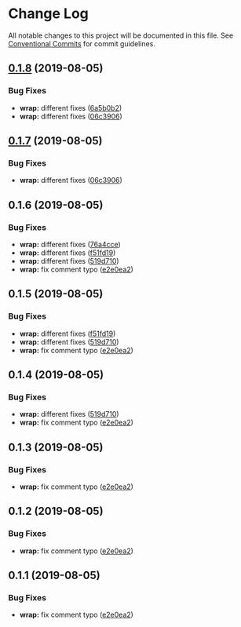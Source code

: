 # Change Log

All notable changes to this project will be documented in this file.
See [Conventional Commits](https://conventionalcommits.org) for commit guidelines.

## [0.1.8](https://github.com/express-knex/express-knex/compare/@express-knex/wrap@0.1.6...@express-knex/wrap@0.1.8) (2019-08-05)


### Bug Fixes

* **wrap:** different fixes ([6a5b0b2](https://github.com/express-knex/express-knex/commit/6a5b0b2))
* **wrap:** different fixes ([06c3906](https://github.com/express-knex/express-knex/commit/06c3906))





## [0.1.7](https://github.com/express-knex/express-knex/compare/@express-knex/wrap@0.1.6...@express-knex/wrap@0.1.7) (2019-08-05)


### Bug Fixes

* **wrap:** different fixes ([06c3906](https://github.com/express-knex/express-knex/commit/06c3906))





## 0.1.6 (2019-08-05)


### Bug Fixes

* **wrap:** different fixes ([76a4cce](https://github.com/express-knex/express-knex/commit/76a4cce))
* **wrap:** different fixes ([f51fd19](https://github.com/express-knex/express-knex/commit/f51fd19))
* **wrap:** different fixes ([519d710](https://github.com/express-knex/express-knex/commit/519d710))
* **wrap:** fix comment typo ([e2e0ea2](https://github.com/express-knex/express-knex/commit/e2e0ea2))





## 0.1.5 (2019-08-05)


### Bug Fixes

* **wrap:** different fixes ([f51fd19](https://github.com/express-knex/express-knex/commit/f51fd19))
* **wrap:** different fixes ([519d710](https://github.com/express-knex/express-knex/commit/519d710))
* **wrap:** fix comment typo ([e2e0ea2](https://github.com/express-knex/express-knex/commit/e2e0ea2))





## 0.1.4 (2019-08-05)


### Bug Fixes

* **wrap:** different fixes ([519d710](https://github.com/express-knex/express-knex/commit/519d710))
* **wrap:** fix comment typo ([e2e0ea2](https://github.com/express-knex/express-knex/commit/e2e0ea2))





## 0.1.3 (2019-08-05)


### Bug Fixes

* **wrap:** fix comment typo ([e2e0ea2](https://github.com/express-knex/express-knex/commit/e2e0ea2))

## 0.1.2 (2019-08-05)


### Bug Fixes

* **wrap:** fix comment typo ([e2e0ea2](https://github.com/express-knex/express-knex/commit/e2e0ea2))

## 0.1.1 (2019-08-05)

### Bug Fixes

* **wrap:** fix comment typo ([e2e0ea2](https://github.com/express-knex/express-knex/commit/e2e0ea2))
